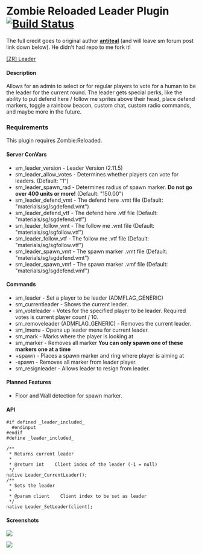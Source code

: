 # Zombie Reloaded Leader Plugin [![Build Status](https://travis-ci.com/Locomotivers/zrLeader.svg?branch=master)](https://travis-ci.com/Locomotivers/zrLeader)

The full credit goes to original author [**antiteal**](https://forums.alliedmods.net/member.php?u=263656) (and will leave sm forum post link down below). He didn't had repo to me fork it!



[[ZR] Leader](https://forums.alliedmods.net/showthread.php?p=2559021)

#### Description
Allows for an admin to select or for regular players to vote for a human to be the leader for the current round. The leader gets special perks, like the ability to put defend here / follow me sprites above their head, place defend markers, toggle a rainbow beacon, custom chat, custom radio commands, and maybe more in the future.

### Requirements
This plugin requires Zombie:Reloaded.

#### Server ConVars
* sm_leader_version - Leader Version (2.11.5)
* sm_leader_allow_votes - Determines whether players can vote for leaders. (Default: "1")
* sm_leader_spawn_rad - Determines radius of spawn marker. **Do not go over 400 units or more!** (Default: "150.00") 
* sm_leader_defend_vmt - The defend here .vmt file (Default: "materials/sg/sgdefend.vmt")
* sm_leader_defend_vtf - The defend here .vtf file (Default: "materials/sg/sgdefend.vtf")
* sm_leader_follow_vmt - The follow me .vmt file (Default: "materials/sg/sgfollow.vtf")
* sm_leader_follow_vtf - The follow me .vtf file (Default: "materials/sg/sgfollow.vtf")
* sm_leader_spawn_vmt - The spawn marker .vmt file (Default: "materials/sg/sgdefend.vmt")
* sm_leader_spawn_vmf - The spawn marker .vmf file (Default: "materials/sg/sgdefend.vmf")

#### Commands
* sm_leader - Set a player to be leader (ADMFLAG_GENERIC)
* sm_currentleader - Shows the current leader.
* sm_voteleader <player> - Votes for the specified player to be leader. Required votes is current player count / 10.
* sm_removeleader (ADMFLAG_GENERIC) - Removes the current leader.
* sm_lmenu - Opens up leader menu for current leader.
* sm_mark - Marks where the player is looking at
* sm_marker - Removes all marker
**You can only spawn one of these markers one at a time**
* +spawn - Places a spawn marker and ring where player is aiming at 
* -spawn - Removes all marker from leader player.
* sm_resignleader - Allows leader to resign from leader.

#### Planned Features
* Floor and Wall detection for spawn marker.

#### API
```sourcepawn
#if defined _leader_included_ 
  #endinput 
#endif 
#define _leader_included_ 

/** 
 * Returns current leader 
 * 
 * @return int    Client index of the leader (-1 = null) 
 */ 
native Leader_CurrentLeader(); 
/** 
 * Sets the leader 
 * 
 * @param client    Client index to be set as leader 
 */ 
native Leader_SetLeader(client);  
```

#### Screenshots
![](https://forums.alliedmods.net/image-proxy/ee3ad062a96a4c2c482aec2ee30ae56ce001dfe4/68747470733a2f2f737465616d75736572696d616765732d612e616b616d616968642e6e65742f7567632f3836323836343234363636363839373637362f353438323732313944443834463045393830454531303041344631434332434141324145303031432f)

![](https://forums.alliedmods.net/image-proxy/3beac2771cba4e625a33b339de5ae6a8a9ff1137/68747470733a2f2f737465616d75736572696d616765732d612e616b616d616968642e6e65742f7567632f3836323836343234363636363839373536352f393535324646354543453141414643363233443844444631363530353734323735383041454432332f)


